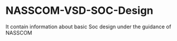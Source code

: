 # NASSCOM-VSD-SOC-Design
It contain information about basic Soc design under the guidance of NASSCOM
